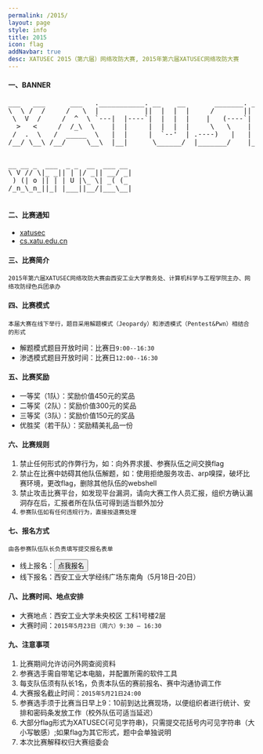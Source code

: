 ```yaml
---
permalink: /2015/
layout: page
style: info
title: 2015
icon: flag
addNavbar: true
desc: XATUSEC 2015（第六届）网络攻防大赛, 2015年第六届XATUSEC网络攻防大赛
---
```


#### 一、BANNER
<div class="hidden-xs">
    <pre>
___   ___      ___   .___________. __    __       _______. _______   ______     ___     ___    __   _____  
\  \ /  /     /   \  |           ||  |  |  |     /       ||   ____| /      |   |__ \   / _ \  /_ | | ____| 
 \  V  /     /  ^  \ `---|  |----`|  |  |  |    |   (----`|  |__   |  ,----'      ) | | | | |  | | | |__   
  >   <     /  /_\  \    |  |     |  |  |  |     \   \    |   __|  |  |          / /  | | | |  | | |___ \  
 /  .  \   /  _____  \   |  |     |  `--'  | .----)   |   |  |____ |  `----.    / /_  | |_| |  | |  ___) | 
/__/ \__\ /__/     \__\  |__|      \______/  |_______/    |_______| \______|   |____|  \___/   |_| |____/  
    </pre>
</div>

<div class="visible-xs">
    <pre>
__ __ _  ___  _ _  __  ___ __ 
\ V // \|_ _|| | |/ _|| __/ _|
 ) (| o || | | U |\_ \| _( (_ 
/_n_\_n_||_| |___||__/|___\__|
    </pre>
</div>

#### 二、比赛通知
- [xatusec](http://www.xatusec.org/%E9%80%9A%E7%9F%A5/2015/04/27/%E7%AC%AC%E5%85%AD%E5%B1%8AXATUSEC%E7%BD%91%E7%BB%9C%E6%94%BB%E9%98%B2%E5%A4%A7%E8%B5%9B.html)
- [cs.xatu.edu.cn](http://cs.xatu.edu.cn/tzggnr.jsp?urltype=news.NewsContentUrl&wbnewsid=119698&wbtreeid=11623)

#### 三、比赛简介
    2015年第六届XATUSEC网络攻防大赛由西安工业大学教务处、计算机科学与工程学院主办、网络攻防绿色兵团承办
    
#### 四、比赛模式
    本届大赛在线下举行，题目采用解题模式（Jeopardy）和渗透模式（Pentest&Pwn）相结合的形式

- 解题模式题目开放时间：比赛日`9:00--16:30`
- 渗透模式题目开放时间：比赛日`12:00--16:30`

#### 五、比赛奖励
- 一等奖（1队）：奖励价值450元的奖品
- 二等奖（2队）：奖励价值300元的奖品
- 三等奖（3队）：奖励价值150元的奖品
- 优胜奖（若干队）：奖励精美礼品一份
    
#### 六、比赛规则
1. 禁止任何形式的作弊行为，如：向外界求援、参赛队伍之间交换flag
2. 禁止在比赛中妨碍其他队伍解题，如：使用拒绝服务攻击、arp嗅探，破坏比赛环境，更改flag，删除其他队伍的webshell
3. 禁止攻击比赛平台，如发现平台漏洞，请向大赛工作人员汇报，组织方确认漏洞存在后，汇报者所在队伍可得到适当额外加分
4. `参赛队伍如有任何违规行为，直接按退赛处理`

#### 七、报名方式
    由各参赛队伍队长负责填写提交报名表单

- 线上报名：<button type="button" class="btn btn-sm btn-info" onclick="location.href='/register/'"> 点我报名</button>
- 线下报名：西安工业大学经纬广场东南角（5月18日-20日）

#### 八、比赛时间、地点安排
- 大赛地点：西安工业大学未央校区 工科1号楼2层
- 大赛时间：`2015年5月23日（周六）9:30 — 16:30`
    
#### 九、注意事项
1. 比赛期间允许访问外网查阅资料
2. 参赛选手需自带笔记本电脑，并配置所需的软件工具
3. 每支队伍须有队长1名，负责本队伍的赛前报名、赛中沟通协调工作
4. 大赛报名截止时间：`2015年5月21日24:00`
5. 参赛选手须于比赛当日早上9：10前到达比赛现场，以便组织者进行统计、安排和密码条发放工作（校外队伍可适当延迟）
6. 大部分flag形式为XATUSEC{可见字符串}，只需提交花括号内可见字符串（大小写敏感）;如果flag为其它形式，题中会单独说明
7. 本次比赛解释权归大赛组委会
